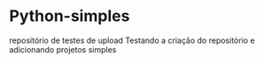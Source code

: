 # Python-simples
repositório de testes de upload
Testando a criação do repositório e adicionando projetos simples 
